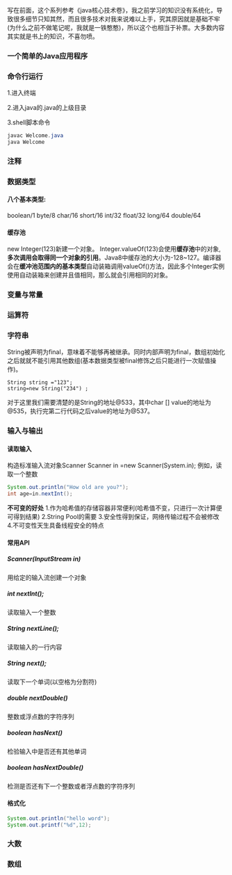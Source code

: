 写在前面，这个系列参考《java核心技术卷》，我之前学习的知识没有系统化，导致很多细节只知其然，而且很多技术对我来说难以上手，究其原因就是基础不牢(为什么之前不做笔记呢，我就是一铁憨憨)，所以这个也相当于补票。大多数内容其实就是书上的知识，不喜勿喷。

### 一个简单的Java应用程序

### 命令行运行

1.进入终端

2.进入java的.java的上级目录

3.shell脚本命令

```java
javac Welcome.java
java Welcome
```

### 注释
### 数据类型
#### 八个基本类型:
boolean/1
byte/8
char/16
short/16
int/32
float/32
long/64
double/64

#### 缓存池
new Integer(123)新建一个对象。
Integer.valueOf(123)会使用**缓存池**中的对象,**多次调用会取得同一个对象的引用**。Java8中缓存池的大小为-128~127。编译器会在**缓冲池范围内的基本类型**自动装箱调用valueOf()方法，因此多个Integer实例使用自动装箱来创建并且值相同，那么就会引用相同的对象。

### 变量与常量
### 运算符
### 字符串
String被声明为final，意味着不能够再被继承。同时内部声明为final，数组初始化之后就就不能引用其他数组(基本数据类型被final修饰之后只能进行一次赋值操作)。

```
String string ="123";
string=new String("234") ;
```
对于这里我们需要清楚的是String的地址@533，其中char [] value的地址为@535，执行完第二行代码之后value的地址为@537。
### 输入与输出
#### 读取输入
构造标准输入流对象Scanner
Scanner in =new Scanner(System.in);
例如，读取一个整数

```java
System.out.println("How old are you?");
int age=in.nextInt();
```
**不可变的好处**
1.作为哈希值的存储容器非常便利(哈希值不变，只进行一次计算便可得到结果)
2.String Pool的需要
3.安全性得到保证，网络传输过程不会被修改
4.不可变性天生具备线程安全的特点

#### 常用API

##### Scanner(InputStream in) 

用给定的输入流创建一个对象

##### int nextInt(); 

读取输入一个整数

##### String nextLine(); 

读取输入的一行内容

##### String next();

读取下一个单词(以空格为分割符)

##### double nextDouble() 

整数或浮点数的字符序列

##### boolean hasNext() 

检验输入中是否还有其他单词

##### boolean hasNextDouble() 

检测是否还有下一个整数或者浮点数的字符序列

#### 格式化

```java
System.out.println("hello word");
System.out.printf("%d",12);
```



### 大数
### 数组